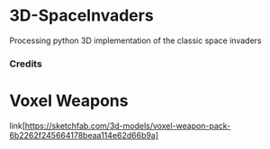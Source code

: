 # 3D-SpaceInvaders
Processing python 3D implementation of the classic space invaders 


### Credits

# Voxel Weapons
link[https://sketchfab.com/3d-models/voxel-weapon-pack-6b2262f245664178beaa114e62d66b9a]